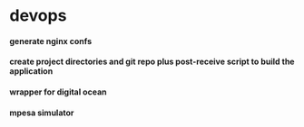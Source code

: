 # devops

#### generate nginx confs 

#### create project directories and git repo plus post-receive script to build the application

#### wrapper for digital ocean

#### mpesa simulator
